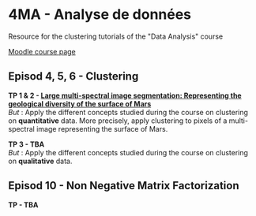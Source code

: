 # 4MA - Analyse de données
Resource for the clustering tutorials of the "Data Analysis" course

[Moodle course page](https://moodle.insa-toulouse.fr/course/view.php?id=1340)



## Episod 4, 5, 6 - Clustering 

**TP 1 & 2 - [Large multi-spectral image segmentation: Representing the geological diversity of the surface of Mars](TP-1-2/TP_MARS.ipynb)** <br>
_But_ : Apply the different concepts studied during the course on clustering on **quantitative** data. More precisely, apply clustering to pixels of a multi-spectral image representing the surface of Mars. <br>

**TP 3 - TBA** <br>
_But_ : Apply the different concepts studied during the course on clustering on **qualitative** data. <br>



##  Episod 10 - Non Negative Matrix Factorization 

**TP - TBA** <br>
